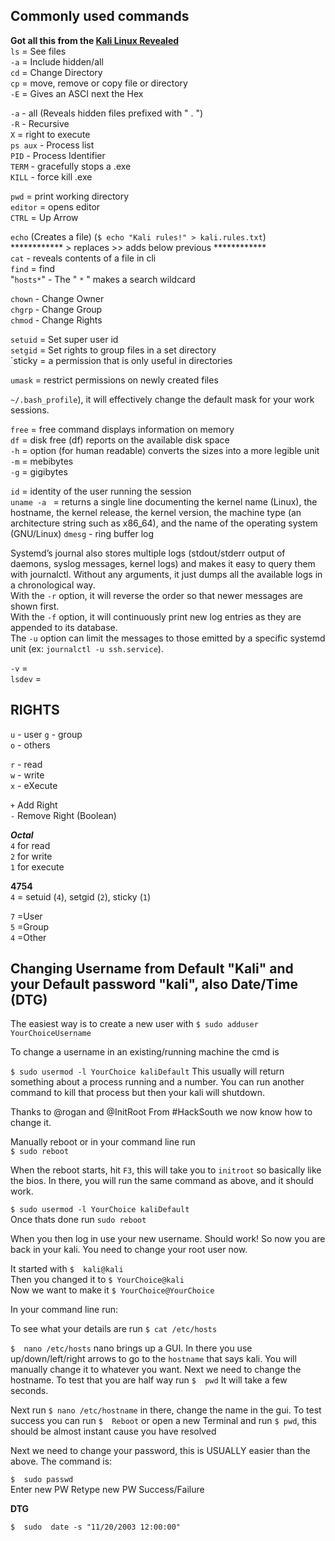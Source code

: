## Commonly used commands  

**Got all this from the [Kali Linux Revealed](https://www.kali.org/download-kali-linux-revealed-book/)**    
`ls` = See files  
`-a` = Include hidden/all  
`cd` = Change Directory  
`cp` = move, remove or copy file or directory  
`-E` = Gives an ASCI next the Hex

`-a` - all (Reveals hidden files prefixed with " . ")  
`-R` - Recursive  
`X` = right to execute  
`ps aux` - Process list  
`PID` - Process Identifier  
`TERM` - gracefully stops a .exe  
`KILL` - force kill .exe  

`pwd` = print working directory  
`editor` = opens editor  
`CTRL` = Up Arrow  

`echo` (Creates a file) (`$ echo "Kali rules!" > kali.rules.txt`)  
************ > replaces >> adds below previous ************  
`cat` - reveals contents of a file in cli  
`find` = find  
"`hosts*`" - The " `*` " makes a search wildcard  

`chown` - Change Owner  
`chgrp` - Change Group  
`chmod` - Change Rights  

`setuid` = Set super user id  
`setgid` = Set rights to group files in a set directory  
`sticky = a permission that is only useful in directories  

`umask` = restrict permissions on newly created files  

`~/.bash_profile`), it will effectively change the default mask for your
work sessions.  

`free` = free command displays information on memory  
`df` = disk free (df) reports on the available disk space  
`-h` = option (for human readable) converts the sizes into a more legible unit  
`-m` = mebibytes  
`-g` = gigibytes  

`id` = identity of the user running the session  
`uname -a ` = returns a single line documenting the kernel name (Linux), the hostname, the kernel release, the kernel version, the machine type (an architecture string such as x86_64), and the name of the operating system (GNU/Linux)
`dmesg` - ring buffer log  

Systemd’s journal also stores multiple logs (stdout/stderr output of daemons, syslog messages,
kernel logs) and makes it easy to query them with journalctl. Without any arguments, it just
dumps all the available logs in a chronological way.   
With the `-r` option, it will reverse the order so that newer messages are shown first.   
With the `-f` option, it will continuously print new log entries as they are appended to its database.   
The `-u` option can limit the messages to those emitted by a specific systemd unit (ex: `journalctl -u ssh.service`).  

`-v` =   
`lsdev` =    


##  RIGHTS  

`u` - user 
`g` - group  
`o` - others  

`r` - read  
`w` - write  
`x` - eXecute  

`+` Add Right  
`-` Remove Right  (Boolean)  

***Octal***  
`4` for read   
`2` for write  
`1` for execute  

**4754**  
`4` = setuid (`4`), setgid (`2`), sticky (`1`)  

`7` =User  
`5` =Group  
`4` =Other  
## Changing Username from Default "Kali" and your Default password "kali", also Date/Time (DTG)

The easiest way is to create a new user with `$ sudo adduser YourChoiceUsername`  

To change a username in an existing/running machine the cmd is 

`$ sudo usermod -l YourChoice kaliDefault`  This usually will return something about a process running and a number. You can run another command to kill that process but then your kali will shutdown.

Thanks to @rogan and @InitRoot From #HackSouth we now know how to change it.

Manually reboot or in your command line run  
`$ sudo reboot`  

When the reboot starts, hit `F3`, this will take you to `initroot` so basically like the bios. In there, you will run the same command as above, and it should work.  

`$ sudo usermod -l YourChoice kaliDefault`  
Once thats done run `sudo reboot`  

When you then log in use your new username. Should work! So now you are back in your kali. You need to change your root user now.  

It started with `$  kali@kali`  
Then you changed it to `$ YourChoice@kali`  
Now we want to make it `$ YourChoice@YourChoice`  

In your command line run:  

To see what your details are run `$ cat /etc/hosts`  

`$  nano /etc/hosts`  nano brings up a GUI. In there you use up/down/left/right arrows to go to the `hostname` that says kali. You will manually change it to whatever you want. Next we need to change the hostname. To test that you are half way run `$  pwd` It will take a few seconds.  

Next run `$ nano /etc/hostname` in there, change the name in the gui. To test success you can run `$  Reboot` or open a new Terminal and run `$ pwd`, this should be almost instant cause you have resolved

Next we need to change your password, this is USUALLY easier than the above. The command is:  

`$  sudo passwd`  
Enter new PW
Retype new PW
Success/Failure  

**DTG**

`$  sudo  date -s "11/20/2003 12:00:00"`





